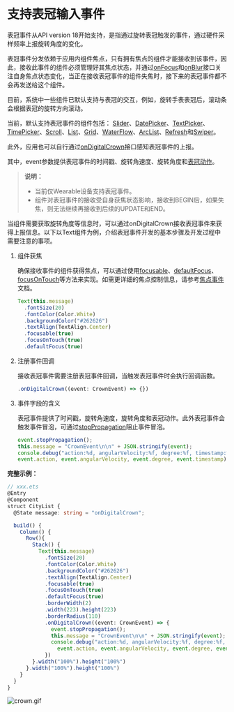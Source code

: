 # 支持表冠输入事件
<!--Kit: ArkUI-->
<!--Subsystem: ArkUI-->
<!--Owner: @jiangtao92-->
<!--Designer: @piggyguy-->
<!--Tester: @songyanhong-->
<!--Adviser: @HelloCrease-->

表冠事件从API version 18开始支持，是指通过旋转表冠触发的事件，通过硬件采样频率上报旋转角度的变化。

表冠事件分发依赖于应用内组件焦点，只有拥有焦点的组件才能接收到该事件，因此，接收此事件的组件必须管理好其焦点状态，并通过[onFocus](../reference/apis-arkui/arkui-ts/ts-universal-focus-event.md#onfocus)和[onBlur](../reference/apis-arkui/arkui-ts/ts-universal-focus-event.md#onblur)接口关注自身焦点状态变化，当正在接收表冠事件的组件失焦时，接下来的表冠事件都不会再发送给这个组件。

目前，系统中一些组件已默认支持与表冠的交互，例如，旋转手表表冠后，滚动条会根据表冠的旋转方向滚动。

当前，默认支持表冠事件的组件包括： [Slider](../reference/apis-arkui/arkui-ts/ts-basic-components-slider.md)、[DatePicker](../reference/apis-arkui/arkui-ts/ts-basic-components-datepicker.md)、[TextPicker](../reference/apis-arkui/arkui-ts/ts-basic-components-textpicker.md)、 [TimePicker](../reference/apis-arkui/arkui-ts/ts-basic-components-timepicker.md)、[Scroll](../reference/apis-arkui/arkui-ts/ts-container-scroll.md)、[List](../reference/apis-arkui/arkui-ts/ts-container-list.md)、[Grid](../reference/apis-arkui/arkui-ts/ts-container-grid.md)、[WaterFlow](../reference/apis-arkui/arkui-ts/ts-container-waterflow.md)、[ArcList](../reference/apis-arkui/arkui-ts/ts-container-arclist.md)、[Refresh](../reference/apis-arkui/arkui-ts/ts-container-refresh.md)和[Swiper](../reference/apis-arkui/arkui-ts/ts-container-swiper.md)。

此外，应用也可以自行通过[onDigitalCrown](../reference/apis-arkui/arkui-ts/ts-universal-events-crown.md#ondigitalcrown)接口感知表冠事件的上报。

其中，event参数提供表冠事件的时间戳、旋转角速度、旋转角度和[表冠动作](../reference/apis-arkui/arkui-ts/ts-appendix-enums.md#crownaction18)。

>  **说明：**
>
>  - 当前仅Wearable设备支持表冠事件。
>  - 组件对表冠事件的接收受自身获焦状态影响，接收到BEGIN后，如果失焦，则无法继续再接收到后续的UPDATE和END。

当组件需要获取旋转角度等信息时，可以通过onDigitalCrown接收表冠事件来获得上报信息。以下以Text组件为例，介绍表冠事件开发的基本步骤及开发过程中需要注意的事项。

1. 组件获焦

    确保接收事件的组件获得焦点，可以通过使用[focusable](../reference/apis-arkui/arkui-ts/ts-universal-attributes-focus.md#focusable)、[defaultFocus](../reference/apis-arkui/arkui-ts/ts-universal-attributes-focus.md#defaultfocus9)、[focusOnTouch](../reference/apis-arkui/arkui-ts/ts-universal-attributes-focus.md#focusontouch9)等方法来实现。如需更详细的焦点控制信息，请参考[焦点事件](../reference/apis-arkui/arkui-ts/ts-universal-attributes-focus.md)文档。
    
    ```ts
    Text(this.message)
      .fontSize(20)
      .fontColor(Color.White)
      .backgroundColor("#262626")
      .textAlign(TextAlign.Center)
      .focusable(true)
      .focusOnTouch(true)
      .defaultFocus(true)
    ```
2. 注册事件回调

    接收表冠事件需要注册表冠事件回调，当触发表冠事件时会执行回调函数。

    ```ts
    .onDigitalCrown((event: CrownEvent) => {})
    ```
3. 事件字段的含义

    表冠事件提供了时间戳，旋转角速度，旋转角度和表冠动作。此外表冠事件会触发事件冒泡，可通过[stopPropagation](../reference/apis-arkui/arkui-ts/ts-universal-events-crown.md#crownevent对象说明)阻止事件冒泡。

    ```ts
    event.stopPropagation();
    this.message = "CrownEvent\n\n" + JSON.stringify(event);
    console.debug("action:%d, angularVelocity:%f, degree:%f, timestamp:%f",
    event.action, event.angularVelocity, event.degree, event.timestamp);
    ```

**完整示例：**

```ts
// xxx.ets
@Entry
@Component
struct CityList {
  @State message: string = "onDigitalCrown";

  build() {
    Column() {
      Row(){
        Stack() {
          Text(this.message)
            .fontSize(20)
            .fontColor(Color.White)
            .backgroundColor("#262626")
            .textAlign(TextAlign.Center)
            .focusable(true)
            .focusOnTouch(true)
            .defaultFocus(true)
            .borderWidth(2)
            .width(223).height(223)
            .borderRadius(110)
            .onDigitalCrown((event: CrownEvent) => {
              event.stopPropagation();
              this.message = "CrownEvent\n\n" + JSON.stringify(event);
              console.debug("action:%d, angularVelocity:%f, degree:%f, timestamp:%f",
                event.action, event.angularVelocity, event.degree, event.timestamp);
            })
        }.width("100%").height("100%")
      }.width("100%").height("100%")
    }
  }
}
```

![crown.gif](../reference/apis-arkui/arkui-ts/figures/crown.gif)